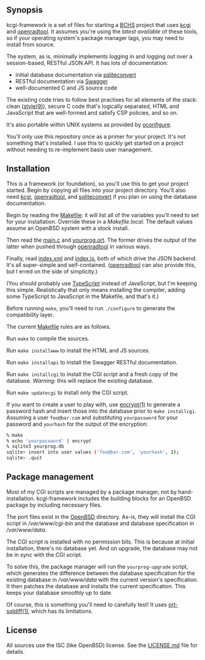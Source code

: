 ## Synopsis

kcgi-framework is a set of files for starting a [BCHS](https://learnbchs.org)
project that uses [kcgi](https://kristaps.bsd.lv/kcgi) and
[openradtool](https://kristaps.bsd.lv/openradtool).
It assumes you're using the *latest available* of these tools, so if your
operating system's package manager lags, you may need to install from source.

The system, as is, minimally implements logging in and logging out over a
session-based, RESTful JSON API.  It has lots of documentation:

- initial database documentation via
  [sqliteconvert](https://kristaps.bsd.lv/sqliteconvert)
- RESTful documentation via [Swagger](https://swagger.io)
- well-documented C and JS source code

The existing code tries to follow best practises for all elements of the
stack: clean ([style(9)](https://man.openbsd.org/style.9)), secure C code
that's logically separated, HTML and JavaScript that are well-formed and
satisfy CSP policies, and so on.

It's also portable within UNIX systems as provided by
[oconfigure](https://github.com/kristapsdz/oconfigure).

You'll only use this repository once as a primer for your project.  It's
not something that's installed.  I use this to quickly get started on a
project without needing to re-implement basis user management.

## Installation

This is a framework (or foundation), so you'll use this to get your
project started.  Begin by copying all files into your project
directory.  You'll also need [kcgi](https://kristaps.bsd.lv/kcgi),
[openradtool](https://kristaps.bsd.lv/openradtool), and
[sqliteconvert](https://kristaps.bsd.lv/sqliteconvert) if you plan on
using the database documentation.

Begin by reading the [Makefile](Makefile): it will list all of the
variables you'll need to set for your installation.  Override these in a
*Makefile.local*.  The default values assume an OpenBSD system with a
stock install.

Then read the [main.c](main.c) and [yourprog.ort](yourprog.ort).
The former drives the output of the latter when pushed through
[openradtool](https://kristaps.bsd.lv/openradtool) in various ways.

Finally, read [index.xml](index.xml) and [index.js](index.js), both of
which drive the JSON backend.  It's all super-simple and self-contained.
([openradtool](https://kristaps.bsd.lv/openradtool) can also provide
this, but I erred on the side of simplicity.)

(You should probably use [TypeScript](https://www.typescriptlang.org/)
instead of JavaScript, but I'm keeping this simple.  Realistically that
only means installing the compiler, adding some TypeScript to JavaScript
in the Makefile, and that's it.)

Before running `make`, you'll need to run `./configure` to generate the
compatibility layer.

The current [Makefile](Makefile) rules are as follows.

Run `make` to compile the sources.

Run `make installwww` to install the HTML and JS sources.

Run `make installapi` to install the Swagger RESTful documentation.

Run `make installcgi` to install the CGI script and a fresh copy of the
database.  *Warning*: this will replace the existing database.

Run `make updatecgi` to install only the CGI script.

If you want to create a user to play with, use
[encrypt(1)](https://man.openbsd.org/encrypt.1) to generate a password
hash and insert those into the database prior to `make installcgi`.
Assuming a user `foo@bar.com` and substituting `yourpassword` for your
password and `yourhash` for the output of the encryption:

```sh
% make
% echo 'yourpassword' | encrypt
% sqlite3 yourprog.db
sqlite> insert into user values ('foo@bar.com', 'yourhash', 1);
sqlite> .quit
```

## Package management

Most of my CGI scripts are managed by a package manager, not by
hand-installation.  kcgi-framework includes the building blocks for an
OpenBSD package by including necessary files.

The port files exist in the [OpenBSD](openbsd) directory.  As-is, they
will install the CGI script in */var/www/cgi-bin* and the database and
database specification in */var/www/data*.

The CGI script is installed with no permission bits.  This is because at
initial installation, there's no database yet.  And on upgrade, the
database may not be in sync with the CGI script.

To solve this, the package manager will run the `yourprog-upgrade`
script, which generates the difference between the database
specification for the existing database in */var/www/data* with the
current version's specification.  It then patches the database and
installs the current specification.  This keeps your database smoothly
up to date.

Of course, this is something you'll need to carefully test!  It uses
[ort-sqldiff(1)](https://kristaps.bsd.lv/openradtool/ort-sqldiff.1.html),
which has its limitations.

## License

All sources use the ISC (like OpenBSD) license.
See the [LICENSE.md](LICENSE.md) file for details.
